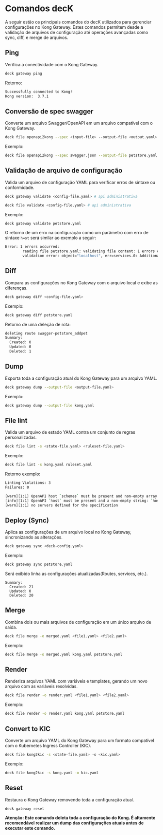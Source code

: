 # Comandos decK

A seguir estão os principais comandos do decK utilizados para gerenciar configurações no Kong Gateway. Estes comandos permitem desde a validação de arquivos de configuração até operações avançadas como sync, diff, e merge de arquivos.

## Ping

Verifica a conectividade com o Kong Gateway.

```bash
deck gateway ping
```

Retorno:

```bash
Successfully connected to Kong!
Kong version:  3.7.1
```

## Conversão de spec swagger

Converte um arquivo Swagger/OpenAPI em um arquivo compatível com o Kong Gateway.

```bash
deck file openapi2kong --spec <input-file> --output-file <output.yaml>
```

Exemplo:

```bash
deck file openapi2kong --spec swagger.json --output-file petstore.yaml    
```

## Validação de arquivo de configuração

Valida um arquivo de configuração YAML para verificar erros de sintaxe ou conformidade.

```bash
deck gateway validate <config-file.yaml> # api administrativa

deck file validate <config-file.yaml> # api administrativa
```

Exemplo:

```bash
deck gateway validate petstore.yaml
```

O retorno de um erro na configuração como um parâmetro com erro de sintaxe `h=st` será similar ao exemplo a seguir:

```bash
Error: 1 errors occurred:
        reading file petstore.yaml: validating file content: 1 errors occurred:
        validation error: object="localhost", err=services.0: Additional property h=st is not allowed
```

## Diff

Compara as configurações no Kong Gateway com o arquivo local e exibe as diferenças.

```bash
deck gateway diff <config-file.yaml> 
```

Exemplo:

```bash
deck gateway diff petstore.yaml
```

Retorno de uma deleção de rota:

```bash
deleting route swagger-petstore_addpet
Summary:
  Created: 0
  Updated: 0
  Deleted: 1
```

## Dump

Exporta toda a configuração atual do Kong Gateway para um arquivo YAML.

```bash
deck gateway dump --output-file <output-file.yaml>
```

Exemplo:

```bash
deck gateway dump --output-file kong.yaml
```

## File lint

Valida um arquivo de estado YAML contra um conjunto de regras personalizadas.

```bash
deck file lint -s <state-file.yaml> <ruleset-file.yaml>
```

Exemplo:

```bash
deck file lint -s kong.yaml ruleset.yaml
```

Retorno exemplo:

```bash
Linting Violations: 3
Failures: 0

[warn][1:1] OpenAPI host `schemes` must be present and non-empty array: `schemes`, is missing and is required
[info][1:1] OpenAPI `host` must be present and a non-empty string: `host` must be set
[warn][1:1] no servers defined for the specification
```

## Deploy (Sync)

Aplica as configurações de um arquivo local no Kong Gateway, sincronizando as alterações.

```bash
deck gateway sync <deck-config.yaml>
```

Exemplo:

```bash
deck gateway sync petstore.yaml
```

Será exibido linha as configurações atualizadas(Routes, services, etc.).

```plain-text
Summary:
  Created: 21
  Updated: 0
  Deleted: 20
```

## Merge

Combina dois ou mais arquivos de configuração em um único arquivo de saída.

```bash
deck file merge -o merged.yaml <file1.yaml> <file2.yaml>
```

Exemplo:

```bash
deck file merge -o merged.yaml kong.yaml petstore.yaml
```

## Render

Renderiza arquivos YAML com variáveis e templates, gerando um novo arquivo com as variáveis resolvidas.

```bash
deck file render -o render.yaml <file1.yaml> <file2.yaml>
```

Exemplo:

```bash
deck file render -o render.yaml kong.yaml petstore.yaml
```

## Convert to KIC

Converte um arquivo YAML do Kong Gateway para um formato compatível com o Kubernetes Ingress Controller (KIC).

```bash
deck file kong2kic -s <state-file.yaml> -o <kic.yaml>
```

Exemplo:

```bash
deck file kong2kic -s kong.yaml -o kic.yaml
```

## Reset

Restaura o Kong Gateway removendo toda a configuração atual.

```bash
deck gateway reset
```

**Atenção: Este comando deleta toda a configuração do Kong. É altamente recomendável realizar um dump das configurações atuais antes de executar este comando.**
